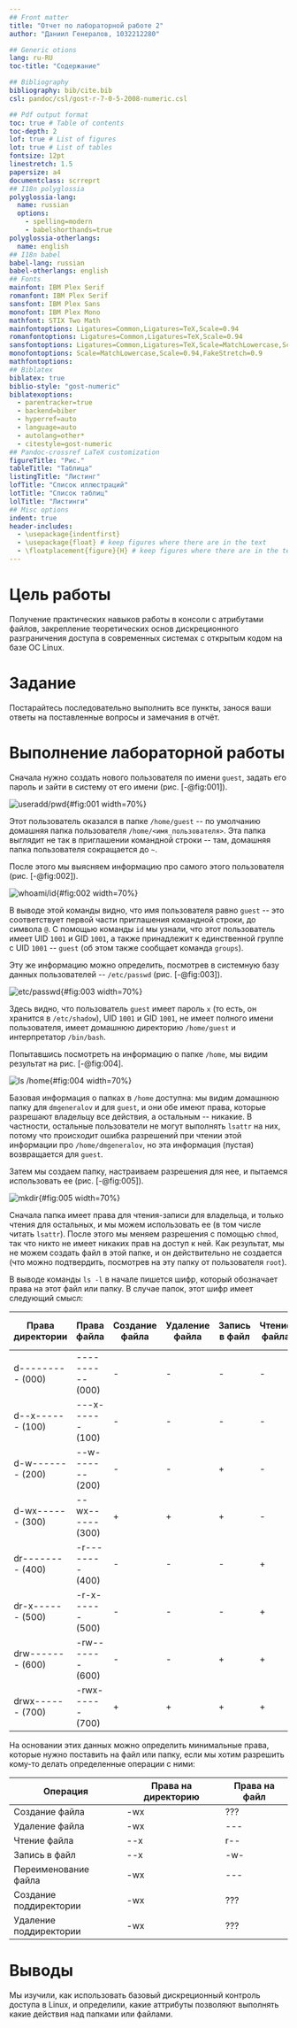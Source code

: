 ```yaml
---
## Front matter
title: "Отчет по лабораторной работе 2"
author: "Даниил Генералов, 1032212280"

## Generic otions
lang: ru-RU
toc-title: "Содержание"

## Bibliography
bibliography: bib/cite.bib
csl: pandoc/csl/gost-r-7-0-5-2008-numeric.csl

## Pdf output format
toc: true # Table of contents
toc-depth: 2
lof: true # List of figures
lot: true # List of tables
fontsize: 12pt
linestretch: 1.5
papersize: a4
documentclass: scrreprt
## I18n polyglossia
polyglossia-lang:
  name: russian
  options:
	- spelling=modern
	- babelshorthands=true
polyglossia-otherlangs:
  name: english
## I18n babel
babel-lang: russian
babel-otherlangs: english
## Fonts
mainfont: IBM Plex Serif
romanfont: IBM Plex Serif
sansfont: IBM Plex Sans
monofont: IBM Plex Mono
mathfont: STIX Two Math
mainfontoptions: Ligatures=Common,Ligatures=TeX,Scale=0.94
romanfontoptions: Ligatures=Common,Ligatures=TeX,Scale=0.94
sansfontoptions: Ligatures=Common,Ligatures=TeX,Scale=MatchLowercase,Scale=0.94
monofontoptions: Scale=MatchLowercase,Scale=0.94,FakeStretch=0.9
mathfontoptions:
## Biblatex
biblatex: true
biblio-style: "gost-numeric"
biblatexoptions:
  - parentracker=true
  - backend=biber
  - hyperref=auto
  - language=auto
  - autolang=other*
  - citestyle=gost-numeric
## Pandoc-crossref LaTeX customization
figureTitle: "Рис."
tableTitle: "Таблица"
listingTitle: "Листинг"
lofTitle: "Список иллюстраций"
lotTitle: "Список таблиц"
lolTitle: "Листинги"
## Misc options
indent: true
header-includes:
  - \usepackage{indentfirst}
  - \usepackage{float} # keep figures where there are in the text
  - \floatplacement{figure}{H} # keep figures where there are in the text
---
```


# Цель работы

Получение практических навыков работы в консоли с атрибутами файлов, закрепление теоретических основ дискреционного разграничения доступа в современных системах с открытым кодом на базе ОС Linux.

# Задание

Постарайтесь последовательно выполнить все пункты, занося ваши ответы на поставленные вопросы и замечания в отчёт.

# Выполнение лабораторной работы

Сначала нужно создать нового пользователя по имени `guest`, задать его пароль и зайти в систему от его имени (рис. [-@fig:001]).

![useradd/pwd](image/Screenshot_0001.png){#fig:001 width=70%}

Этот пользователь оказался в папке `/home/guest` -- по умолчанию домашняя папка пользователя `/home/<имя_пользователя>`. Эта папка выглядит не так в приглашении командной строки --
там, домашняя папка пользователя сокращается до `~`.

После этого мы выясняем информацию про самого этого пользователя (рис. [-@fig:002]).

![whoami/id](image/Screenshot_0002.png){#fig:002 width=70%}

В выводе этой команды видно, что имя пользователя равно `guest` -- это соответствует первой части приглашения командной строки, до символа `@`.
С помощью команды `id` мы узнали, что этот пользователь имеет UID `1001` и GID `1001`, а также принадлежит к единственной группе с UID `1001` -- `guest` (об этом также сообщает команда `groups`).

Эту же информацию можно определить, посмотрев в системную базу данных пользователей -- `/etc/passwd` (рис. [-@fig:003]).

![etc/passwd](image/Screenshot_0003.png){#fig:003 width=70%}

Здесь видно, что пользователь `guest` имеет пароль `x` (то есть, он хранится в `/etc/shadow`), UID `1001` и GID `1001`, не имеет полного имени пользователя, имеет домашнюю директорию `/home/guest` и интерпретатор `/bin/bash`.

Попытавшись посмотреть на информацию о папке `/home`, мы видим результат на рис. [-@fig:004].

![ls /home](image/Screenshot_0004.png){#fig:004 width=70%}

Базовая информация о папках в `/home` доступна: мы видим домашнюю папку для `dmgeneralov` и для `guest`, и они обе имеют права, которые разрешают владельцу все действия, а остальным -- никакие.
В частности, остальные пользователи не могут выполнять `lsattr` на них, потому что происходит ошибка разрешений при чтении этой информации про `/home/dmgeneralov`, но эта информация (пустая) возвращается для `guest`.

Затем мы создаем папку, настраиваем разрешения для нее, и пытаемся использовать ее (рис. [-@fig:005]).

![mkdir](image/Screenshot_0005.png){#fig:005 width=70%}

Сначала папка имеет права для чтения-записи для владельца, и только чтения для остальных, и мы можем использовать ее (в том числе читать `lsattr`). После этого мы меняем разрешения с помощью `chmod`, так что никто не имеет никаких прав на доступ к ней. Как результат, мы не можем создать файл в этой папке, и он действительно не создается (что можно подтвердить, посмотрев на эту папку от пользователя `root`).

В выводе команды `ls -l` в начале пишется шифр, который обозначает права на этот файл или папку. В случае папок, этот шифр имеет следующий смысл:

Права директории | Права файла | Создание файла | Удаление файла | Запись в файл | Чтение файла | Смена директории | Просмотр файлов в директории | Переименование файла | Смена атрибутов файла
---|---|---|---|---|---|---|---|---|---
d--------- (000) | ---------- (000) | - | - | - | - | - | - | - | -
d--x------ (100) | ---x------ (100) | - | - | - | - | + | - | - | +
d-w------- (200) | --w------- (200) | - | - | + | - | - | - | - | -
d-wx------ (300) | --wx------ (300) | + | + | + | - | + | - | + | +
dr-------- (400) | -r-------- (400) | - | - | - | + | - | - | - | -
dr-x------ (500) | -r-x------ (500) | - | - | - | + | + | + | - | -
drw------- (600) | -rw------- (600) | - | - | + | + | - | - | - | -
drwx------ (700) | -rwx------ (700) | + | + | + | + | + | + | + | +

На основании этих данных можно определить минимальные права, которые нужно поставить на файл или папку, если мы хотим разрешить кому-то делать определенные операции с ними:

Операция | Права на директорию | Права на файл
---|---|---
Создание файла         | -wx | ???
Удаление файла         | -wx | ---
Чтение файла           | --x | r--
Запись в файл          | --x | -w-
Переименование файла   | -wx | ---
Создание поддиректории | -wx | ???
Удаление поддиректории | -wx | ???

# Выводы

Мы изучили, как использовать базовый дискреционный контроль доступа в Linux,
и определили, какие аттрибуты позволяют выполнять какие действия над папками или файлами.
